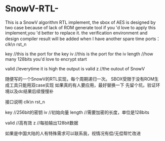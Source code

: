 # SnowV-RTL-
This is a SnowV algorithm RTL implement,
the sbox of AES is designed by two case because of lack of ROM generate tool
if you 'd love to apply this implement,you 'd better to replace it.
the verification environment and design compiler result will be added when I have another spare time
ports：
clk\n
rst_n

key    //this is the port for the key
iv     //this is the port for the iv
length //how many 128bits you'd love to encrypt
start

valid //everytime it is high the output is valid
z     //the outout of SnowV 


随便写的一个SnowV的RTL实现，每个周期递归一次。
SBOX受限于没有ROM生成工具只能用双case实现
如果真的有人要应用，最好替换一下
先留个坑，验证环境以及dc结果后续慢慢补

接口说明
clk\n
rst_n 

key      //256bit的密钥
iv       //初始向量
length   //需要加密的长度，单位是128bits

valid    //高有效
z        //每拍输出128bit数据

如果是中国大陆的人有特殊需求可以联系我，视情况有偿/无偿帮忙改进



